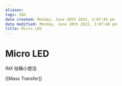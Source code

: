 ```yaml
---
aliases: 
tags: INX
date created: Monday, June 20th 2022, 3:07:46 pm
date modified: Monday, June 20th 2022, 3:07:46 pm
title: Micro LED
---
```


# Micro LED

INX 俗稱小燈泡

[[Mass Transfer]]